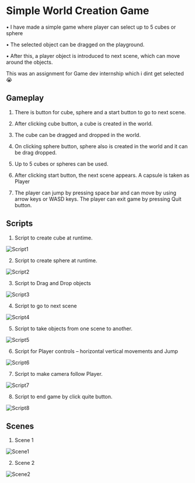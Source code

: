 # Simple World Creation Game

•	I have made a simple game where player can select up to 5 cubes or sphere

•	The selected object can be dragged on the playground.

•	After this, a player object is introduced to next scene, which can move around the objects.

This was an assignment for Game dev internship which i dint get selected 😭

## Gameplay

1. There is button for cube, sphere and a start button to go to next scene.


   
2. After clicking cube button, a cube is created in the world.

   
3. The cube can be dragged and dropped in the world.

   
4. On clicking sphere button, sphere also is created in the world and it can be drag dropped.

   
5. Up to 5 cubes or spheres can be used.

    
6. After clicking start button, the next scene appears. A capsule is taken as Player

    
7. The player can jump by pressing space bar and can move by using arrow keys or WASD keys. The player can exit game by pressing Quit button.



## Scripts


1.	Script to create cube at runtime.


![Script1](https://github.com/Stanly-Davis/Simple-World-Creation-Game-in-Unity/blob/main/Images/Code_photos/1_cubeCreate.png)


2.  Script to create sphere at runtime.


![Script2](https://github.com/Stanly-Davis/Simple-World-Creation-Game-in-Unity/blob/main/Images/Code_photos/2_SphereCreate.png)


3.	Script to Drag and Drop objects


![Script3](https://github.com/Stanly-Davis/Simple-World-Creation-Game-in-Unity/blob/main/Images/Code_photos/3_Dragdrop.png)


4.  Script to go to next scene


![Script4](https://github.com/Stanly-Davis/Simple-World-Creation-Game-in-Unity/blob/main/Images/Code_photos/4_next%20scene.png)


5.	Script to take objects from one scene to another.


![Script5](https://github.com/Stanly-Davis/Simple-World-Creation-Game-in-Unity/blob/main/Images/Code_photos/5_Shiftobject.png)


6.	Script for Player controls – horizontal vertical movements and Jump


![Script6](https://github.com/Stanly-Davis/Simple-World-Creation-Game-in-Unity/blob/main/Images/Code_photos/6_PlayerMove.png)


7.	Script to make camera follow Player.


![Script7](https://github.com/Stanly-Davis/Simple-World-Creation-Game-in-Unity/blob/main/Images/Code_photos/7_CameraFollow.png)


8.  Script to end game by click quite button.


![Script8](https://github.com/Stanly-Davis/Simple-World-Creation-Game-in-Unity/blob/main/Images/Code_photos/8_Quit%20game.png)


## Scenes

1. Scene 1


![Scene1](https://github.com/Stanly-Davis/Simple-World-Creation-Game-in-Unity/blob/main/Images/Scenes/Screenshot%20(63).png)


2. Scene 2


![Scene2](https://github.com/Stanly-Davis/Simple-World-Creation-Game-in-Unity/blob/main/Images/Scenes/Screenshot%20(64).png)





   
